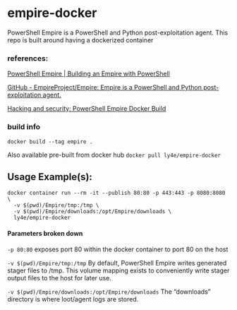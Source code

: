 # empire-docker
PowerShell Empire is a PowerShell and Python post-exploitation agent.
This repo is built around having a dockerized container

### references:
[PowerShell Empire | Building an Empire with PowerShell](http://www.powershellempire.com/)


[GitHub - EmpireProject/Empire: Empire is a PowerShell and Python post-exploitation agent.](https://github.com/EmpireProject/Empire)


[Hacking and security: PowerShell Empire Docker Build](http://hackingandsecurity.blogspot.com/2017/07/powershell-empire-docker-build.html)


### build info

`docker build --tag empire .`

Also available pre-built from docker hub `docker pull ly4e/empire-docker`

## Usage Example(s):

```
docker container run --rm -it --publish 80:80 -p 443:443 -p 8080:8080 \
  -v $(pwd)/Empire/tmp:/tmp \
  -v $(pwd)/Empire/downloads:/opt/Empire/downloads \
  ly4e/empire-docker
```
#### Parameters broken down
`-p 80:80` exposes port 80 within the docker container to port 80 on the host

`-v $(pwd)/Empire/tmp:/tmp` By default, PowerShell Empire writes generated stager files to /tmp. This volume mapping exists to conveniently write stager output files to the host for later use.

`-v $(pwd)/Empire/downloads:/opt/Empire/downloads` The “downloads” directory is where loot/agent logs are stored.
